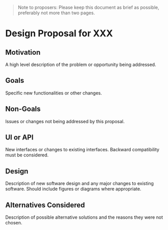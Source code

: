 > Note to proposers: Please keep this document as brief as possible, preferably not more than two pages.

# Design Proposal for XXX

## Motivation

A high level description of the problem or opportunity being addressed.

## Goals

Specific new functionalities or other changes.

## Non-Goals

Issues or changes not being addressed by this proposal.

## UI or API

New interfaces or changes to existing interfaces. Backward compatibility must be considered.

## Design

Description of new software design and any major changes to existing software. Should include figures or diagrams where appropriate.

## Alternatives Considered

Description of possible alternative solutions and the reasons they were not chosen.
